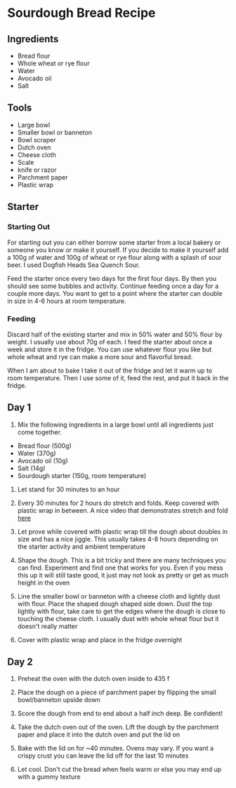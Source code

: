 # Sourdough Bread Recipe
## Ingredients
* Bread flour
* Whole wheat or rye flour
* Water
* Avocado oil
* Salt

## Tools
* Large bowl
* Smaller bowl or banneton
* Bowl scraper
* Dutch oven
* Cheese cloth
* Scale
* knife or razor
* Parchment paper
* Plastic wrap

## Starter
### Starting Out
For starting out you can either borrow some starter from a local bakery or someone you know or make it yourself. If you decide to make it yourself add a 100g of water and 100g of wheat or rye flour along with a splash of sour beer. I used Dogfish Heads Sea Quench Sour.

Feed the starter once every two days for the first four days. By then you should see some bubbles and activity. Continue feeding once a day for a couple more days. You want to get to a point where the starter can double in size in 4-6 hours at room temperature.

### Feeding
Discard half of the existing starter and mix in 50% water and 50% flour by weight. I usually use about 70g of each. I feed the starter about once a week and store it in the fridge. You can use whatever flour you like but whole wheat and rye can make a more sour and flavorful bread.

When I am about to bake I take it out of the fridge and let it warm up to room temperature. Then I use some of it, feed the rest, and put it back in the fridge.

## Day 1

1. Mix the following ingredients in a large bowl until all ingredients just come together.
 * Bread flour (500g)
 * Water (370g)
 * Avocado oil (10g)
 * Salt (14g)
 * Sourdough starter (150g, room temperature)

1. Let stand for 30 minutes to an hour

1. Every 30 minutes for 2 hours do stretch and folds. Keep covered with plastic wrap in between. A nice video that demonstrates stretch and fold [here](https://www.youtube.com/watch?v=QYzxulQY1Gc)

1. Let prove while covered with plastic wrap till the dough about doubles in size and has a nice jiggle. This usually takes 4-8 hours depending on the starter activity and ambient temperature

1. Shape the dough. This is a bit tricky and there are many techniques you can find. Experiment and find one that works for you. Even if you mess this up it will still taste good, it just may not look as pretty or get as much height in the oven

1. Line the smaller bowl or banneton with a cheese cloth and lightly dust with flour. Place the shaped dough shaped side down. Dust the top lightly with flour, take care to get the edges where the dough is close to touching the cheese cloth. I usually dust with whole wheat flour but it doesn't really matter

1. Cover with plastic wrap and place in the fridge overnight


## Day 2

1. Preheat the oven with the dutch oven inside to 435 f

1. Place the dough on a piece of parchment paper by flipping the small bowl/banneton upside down

1. Score the dough from end to end about a half inch deep. Be confident!

1. Take the dutch oven out of the oven. Lift the dough by the parchment paper and place it into the dutch oven and put the lid on

1. Bake with the lid on for ~40 minutes. Ovens may vary. If you want a crispy crust you can leave the lid off for the last 10 minutes

1. Let cool. Don't cut the bread when feels warm or else you may end up with a gummy texture
